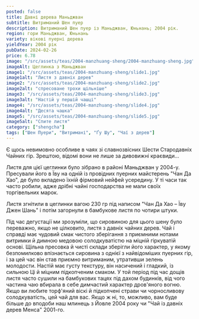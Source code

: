 ```yaml
---
posted: false
title: Давні дерева Маньджван
subtitle: Витриманий Шен пуер
description: Витриманий Шен пуер із Маньджван, Юньнань; 2004 рік.
region: гори Маньджван, Юньнань
variety: вікові пуерні дерева
yieldYear: 2004 рік
pubDate: 2024-02-26
price: 6.78
image: "/src/assets/teas/2004-manzhuang-sheng/2004-manzhuang-sheng.jpg"
imageAlt: Цеглинка з Маньджван
image1: "/src/assets/teas/2004-manzhuang-sheng/slide1.jpg"
image1alt: "Листя з давніх дерев"
image2: "/src/assets/teas/2004-manzhuang-sheng/slide2.jpg"
image2alt: "спресоване трохи щільніше"
image3: "/src/assets/teas/2004-manzhuang-sheng/slide3.jpg"
image3alt: "Настій у першій чашці"
image4: "/src/assets/teas/2004-manzhuang-sheng/slide4.jpg"
image4alt: "Десята чашка"
image5: "/src/assets/teas/2004-manzhuang-sheng/slide5.jpg"
image5alt: "Спите листя"
category: ["shengcha"]
tags: ["Шен Пуери", "Витримані", "Ґу Шу", "Чаї з дерев"]
---
```


Є щось невимовно особливе в чаях зі славнозвісних Шести Стародавніх Чайних гір. Зрештою, відомі вони не лише за дивовижні краєвиди...

Листя для цієї цеглинки було зібрано в районі Маньджван у 2004-у. Пресували його в Їву на одній із провідних пуерних майстерень "Чан Да Хао", де було вкладено їхній фірмовий нейфей усередину. У ті часи так часто робили, адже дрібні чайні господарства не мали своїх торгівельних марок.

Листя згнітили в цеглинки вагою 230 гр під написом "Чан Да Хао – Їву Джен Шань" і потім загорнули в бамбукове листя по чотири штуки.

Під час дегустації ми зрозуміли, що сировиною для цього шену було переважно, якщо не цілковито, листя з давніх чайних дерев. Чай і справді має чудовий смак чистого зберігання з приємними нотами витримки й димною медовою солодкуватістю на міцній гіркуватій основі. Щільна пресовка й чисті склади зберігли його характер, у якому безпомилково впізнається сировина з однієї з найвідоміших пуерних гір, і за цей час він став приємно витриманим, утративши зелень молодости. Настій має густу текстуру, він насичений і гладкий, із сильною Ці й міцним підкопченим смаком. У той період під час дощів листя часто сушили на бамбукових тацях під дахом будинків, від чого частина чаю вбирала в себе димчастий характер дров'яного вогню. Якщо ви любите торф'яний віскі й підкопчені страви чи чорносливову солодкуватість, цей чай для вас. Якщо ж ні, то, можливо, вам буде більше до вподоби наш млинець з Йовле 2004 року чи "Чай із давніх дерев Менса" 2001-го.